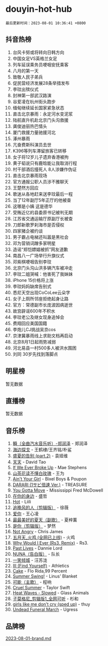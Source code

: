 # douyin-hot-hub

`最后更新时间：2023-08-01 10:36:41 +0800`

## 抖音热榜

1. 台风卡努或将转向日韩方向
1. 中国女足VS英格兰女足
1. 列车延误乘务员哽咽安抚乘客
1. 八月的第一天
1. 致敬人民子弟兵
1. 促民营经济发展28条举措发布
1. 李玟出殡仪式
1. 封神第一部武汉路演
1. 谷爱凌在杭州街头跑步
1. 缅甸继续延长国家紧急状态
1. 直击北京暴雨：永定河水变泥浆
1. 陆航直升机赴北京门头沟救援
1. 龚俊迪丽热巴情头
1. 厦门救援力量驰援河北
1. 涿州暴雨
1. 亢奋费斯科演员去世
1. K396等列车滞留旅客已转移
1. 女子将12岁儿子遗弃香港被拘
1. 黄子韬说只有鹿晗能让我取消行程
1. 村干部酒后撞死人 8人涉嫌作伪证
1. 直击北京暴雨现场
1. 官方通报公职人员涉不雅聊天
1. 王楚然方回应
1. 歌迷从各地赶来送李玟最后一程
1. 当了12年副厅5年正厅的他被查
1. 这哪是小姨 这是德华
1. 受贿近亿的县委原书记被判无期
1. 江苏省交通运输厅原副厅长被查
1. 刀郎新歌罗刹海市是否侵权
1. 四家猪企被约谈
1. 男子霸占电梯还叫嚣是黑社会
1. 邓为营销词蹭多家明星
1. 造谣“郑恺嫖娼被抓”网友道歉
1. 南昌八一广场举行升旗仪式
1. 邓紫棋哽咽告别李玟
1. 北京门头沟山洪多辆汽车被冲走
1. 李玟二姐哭喊：他害死了我妹妹
1. iPhone 15价格将上涨
1. 李玟妈妈缺席告别式
1. 悉尼天空出现CoCoLee云朵字
1. 女子上厕所邻座拒绝起身让路
1. 官方：常德副市长庞波因病逝世
1. 故宫辟谣600年不积水
1. 李玟老公及继女现身追悼会
1. 费翔回应美国国籍
1. 李炮儿CJ挑战吴京cos
1. 京津冀暴雨线上求助文档再启动
1. 北京8月1日起雨势减弱
1. 河北易县一村500多人被洪水围困
1. 刘同 30岁先找到落脚点

## 明星榜

暂无数据

## 直播榜

暂无数据

## 音乐榜

1. [瞬（全曲汽水音乐听）-郑润泽](https://sf6-cdn-tos.douyinstatic.com/obj/tos-cn-ve-2774/o4Vb9eJZClCZTnRQYy0BRSeHGrDtrkrQgIBvQt) - 郑润泽
1. [海边探戈](https://sf3-cdn-tos.douyinstatic.com/obj/tos-cn-ve-2774/os9gE0VQCGqt6VQkZDyBBYvfSDY0QFe3vVmubn) - 王鹤棣/王齐铭/朴鲨
1. [盛夏的告别 (part.2)](https://sf6-cdn-tos.douyinstatic.com/obj/tos-cn-ve-2774/o4fZOFNyVBU1AUyOhNq0CsjAoouNMPY1WXwwIz) - 袁娅维
1. [天天](https://sf6-cdn-tos.douyinstatic.com/obj/tos-cn-ve-2774/6b075c4856e34a60a1ef022c4a80dec5) - David Tao
1. [If We Ever Broke Up](https://sf3-cdn-tos.douyinstatic.com/obj/tos-cn-ve-2774/o8onj5HDk0ImtBmO0URBfeyCDXQJMYkQ1gb8Zy) - Mae Stephens
1. [山茶花读不懂白玫瑰](https://sf3-cdn-tos.douyinstatic.com/obj/tos-cn-ve-2774/osfn8B7DktrRHEPJgPCfDbw7QDQEkwC16BxZg9) - 王为
1. [Ain't Your Girl](https://sf6-cdn-tos.douyinstatic.com/obj/tos-cn-ve-2774/3c051e231f0e4668b9039529290acfad) - Bixel Boys & Poupon
1. [DARARI (1サビ倍速 Ver.)](https://sf3-cdn-tos.douyinstatic.com/obj/tos-cn-ve-2774/4176f3bb6e03443f8f26920dcf1676de) - TREASURE
1. [You Gotta Move](https://sf3-cdn-tos.douyinstatic.com/obj/tos-cn-ve-2774/a2b672af67514106b25cdfd6f1a8aad2) - Mississippi Fred McDowell
1. [在你的身边](https://sf3-cdn-tos.douyinstatic.com/obj/tos-cn-ve-2774/9dce2ee6c9f84c17a6d68458730d7ae8) - 盛哲
1. [Hot](https://sf6-cdn-tos.douyinstatic.com/obj/tos-cn-ve-2774/a63be641febf4335a8996c8a877dee1c) - Liili
1. [追晚风的人（剪辑版）](https://sf3-cdn-tos.douyinstatic.com/obj/tos-cn-ve-2774/560835060af84ac29cd5c12e2a98f7eb) - 徐薇
1. [爱你](https://sf3-cdn-tos.douyinstatic.com/obj/tos-cn-ve-2774/738d8b240f1e4519b44cf31c84e02e24) - 王心凌
1. [最最美好的夏天（副歌）](https://sf3-cdn-tos.douyinstatic.com/obj/tos-cn-ve-2774/o4FMghDLZkPIkCutdrsXlbTHcaZztBfeCp9AFS) - 夏梓薰
1. [是你（剪辑版）](https://sf6-cdn-tos.douyinstatic.com/obj/tos-cn-ve-2774/46019dae783c4c969944217fe1cfafc4) - 梦然
1. [Not Angry](https://sf6-cdn-tos.douyinstatic.com/obj/tos-cn-ve-2774/651f30a826dc43cbb6becf6b048f9541) - Chris James
1. [五月天_火鸡 (全网已上线)](https://sf6-cdn-tos.douyinstatic.com/obj/tos-cn-ve-2774/oEtOMSQZstjlJ4nfBEgeqN29IbWjkmDBrFtF2C) - 火鸡
1. [Why Would I Ever (Rs3. Remix)](https://sf6-cdn-tos.douyinstatic.com/obj/tos-cn-ve-2774/oQNX0xZhO8IXeCRjCJQUZzkfQNLi2ItDAzEBgz) - Rs3.
1. [Past Lives](https://sf6-cdn-tos.douyinstatic.com/obj/tos-cn-ve-2774/ogYlDILYgrSZCgt2kWw2yf8etMBNQ1baBy7ono) - Dannie Lord
1. [NUNA（告白版）](https://sf6-cdn-tos.douyinstatic.com/obj/tos-cn-ve-2774/a65828cbd8ce41a78a430a58b49f4feb) - 队长
1. [ 一笑倾城](https://sf3-cdn-tos.douyinstatic.com/obj/tos-cn-ve-2774/cb539248cc6e4add8fdc39683808c267) - 汪苏泷
1. [III (Find Yourself)](https://sf6-cdn-tos.douyinstatic.com/obj/tos-cn-ve-2774/3b9e482a6da74de29fd5e2440e4373b4) - Athletics
1. [Cake](https://sf3-cdn-tos.douyinstatic.com/obj/tos-cn-ve-2774/3545db16eba4434c853ab891b2b752af) - Flo Rida,99 Percent
1. [Summer Swing!](https://sf3-cdn-tos.douyinstatic.com/obj/tos-cn-ve-2774/o4OXw1ebzHDNqgDCCen3XY8fourbAFJIRO91Ua) - Linus' Blanket
1. [可能（主歌）](https://sf6-cdn-tos.douyinstatic.com/obj/tos-cn-ve-2774/f4ff308363e14823a02b84fe41ce7469) - 程响
1. [Cruel Summer](https://sf6-cdn-tos.douyinstatic.com/obj/tos-cn-ve-2774/b35ad770e6d4495abefaa493fa46b555) - Taylor Swift
1. [Heat Waves - Slowed](https://sf3-cdn-tos.douyinstatic.com/obj/tos-cn-ve-2774/33ae40aabc74454290a7455b79ee70f6) - Glass Animals
1. [子莫格尼_剪辑版1_全网可听](https://sf6-cdn-tos.douyinstatic.com/obj/tos-cn-ve-2774/okgjBiZZDqmeFfACngDQ48okZJ9knBMDtbwo8Q) - 杉和
1. [girls like me don't cry (sped up)](https://sf6-cdn-tos.douyinstatic.com/obj/tos-cn-ve-2774/oYoALuZBJqhz3LCJO1isaTN7WNAfdXhywIUMSg) - thuy
1. [Undead Funeral March](https://sf6-cdn-tos.douyinstatic.com/obj/tos-cn-ve-2774/3b2008ca604a4559b341e8583e6ce0fc) - Ugress

## 品牌榜

[2023-08-01-brand.md](2023-08-01-brand.md)
